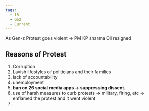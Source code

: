 ```yaml
---
tags:
  - IR
  - GS2
  - Current
---
```

As Gen-z Protest goes violent -> PM KP sharma Oli resigned

## Reasons of Protest
1. Corruption
2. Lavish lifestyles of politicians and their families
3. lack of accountability
4. unemployment
5. **ban on 26 social media apps -> suppressing dissent.**
6. use of harsh measures to curb protests -> military, firing, etc -> enflamed the protest and it went violent
7. 